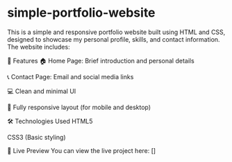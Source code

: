 # simple-portfolio-website
This is a simple and responsive portfolio website built using HTML and CSS, designed to showcase my personal profile, skills, and contact information. The website includes:

🔹 Features
🏠 Home Page: Brief introduction and personal details

📞 Contact Page: Email and social media links

💻 Clean and minimal UI

📱 Fully responsive layout (for mobile and desktop)

🛠️ Technologies Used
HTML5

CSS3 (Basic styling)

🚀 Live Preview
You can view the live project here: []

